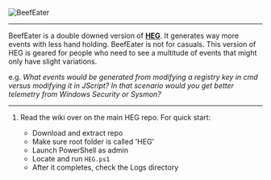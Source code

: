 
![BeefEater](https://github.com/user-attachments/assets/c7e2f088-a6b4-4ee7-af3b-8c95d6d61111)

***

BeefEater is a double downed version of **[HEG](https://github.com/conway87/HEG-3.0)**. It generates way more events with less hand holding. BeefEater is not for casuals. This version of HEG is geared for people who need to see a multitude of events that might only have slight variations. 

e.g. *What events would be generated from modifying a registry key in cmd versus modifying it in JScript? In that scenario would you get better telemetry from Windows Security or Sysmon?*

***


1. Read the wiki over on the main HEG repo. For quick start:
   
    * Download and extract repo
    * Make sure root folder is called 'HEG'
    * Launch PowerShell as admin
    * Locate and run `HEG.ps1`
    * After it completes, check the Logs directory
